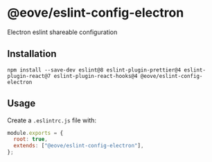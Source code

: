 # @eove/eslint-config-electron

Electron eslint shareable configuration

## Installation

```
npm install --save-dev eslint@8 eslint-plugin-prettier@4 eslint-plugin-react@7 eslint-plugin-react-hooks@4 @eove/eslint-config-electron
```

## Usage

Create a `.eslintrc.js` file with:

```js
module.exports = {
  root: true,
  extends: ["@eove/eslint-config-electron"],
};
```
